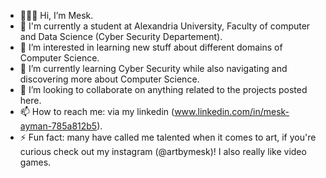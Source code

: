 - 👩🏽‍💻 Hi, I’m Mesk.
- 📖 I'm currently a student at Alexandria University, Faculty of computer and Data Science (Cyber Security Departement).
- 👀 I’m interested in learning new stuff about different domains of Computer Science.
- 🌱 I’m currently learning Cyber Security while also navigating and discovering more about Computer Science.
- 👥 I’m looking to collaborate on anything related to the projects posted here.
- 📫 How to reach me: via my linkedin (www.linkedin.com/in/mesk-ayman-785a812b5).
- ⚡ Fun fact: many have called me talented when it comes to art, if you're curious check out my instagram (@artbymesk)! I also really like video games.

<!---
meskay/meskay is a ✨ special ✨ repository because its `README.md` (this file) appears on your GitHub profile.
You can click the Preview link to take a look at your changes.
--->
